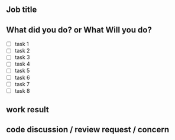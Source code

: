 ## Job title
<!-- 어떤 작업을 했는지, 무엇을 위해서 했는지 간략하게 적어주세요! -->
<!-- 영어 혹은 한국어로 적어주세요! -->

## What did you do? or What Will you do?

- [ ] task 1
- [ ] task 2
- [ ] task 3
- [ ] task 4
- [ ] task 5
- [ ] task 6
- [ ] task 7
- [ ] task 8

## work result
<!-- 눈에 띄는 결과물이 있어서 첨부하고 싶으면 적어주세요! -->

## code discussion / review request / concern
<!-- 같이 고민하고자 하는 것이 있거나, 전체 리뷰가 필요하거나 (혹은 부분 리뷰만 필요하거나), 고민에 대한 공유 등등 내용을 적어주세요 -->
